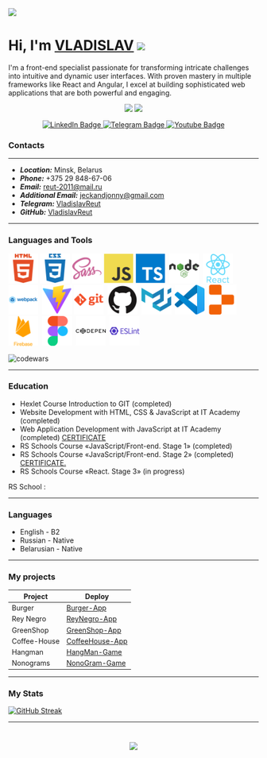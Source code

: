 <div id="header" align="left">
  <img src="https://media2.giphy.com/media/v1.Y2lkPTc5MGI3NjExcTRhMTFkZmNhdzhyd2xhdm4yeHJ5dzN4ZWE2NDQzY3hoM2lpM2k2MiZlcD12MV9pbnRlcm5hbF9naWZfYnlfaWQmY3Q9Zw/Rpl1sod1vCXK0L2SUN/giphy.webp" width="300"/>
</div>

<h1 align="left">Hi, I'm <a href="https://github.com/JeckJonnyQ" target="_blank">VLADISLAV</a>
<img src="https://github.com/blackcater/blackcater/raw/main/images/Hi.gif" height="32"/></h1>
<p align="left">I'm a front-end specialist passionate for transforming intricate challenges into intuitive and dynamic user interfaces. With proven mastery in multiple frameworks like React and Angular, I excel at building sophisticated web applications that are both powerful and engaging.</h3>

<p align='center'>
   <a href="https://github-readme-stats.vercel.app/api?username=JeckJonnyQ&show_icons=true&count_private=true">
       <img height=150 src="https://github-readme-stats.vercel.app/api?username=JeckJonnyQ&show_icons=true&theme=vision-friendly-dark&hide_border=true"/></a>
   <a href="https://github.com/JeckJonnyQ/github-readme-stats">
       <img height=150 src="https://github-readme-stats.vercel.app/api/top-langs/?username=JeckJonnyQ&layout=compact&theme=vision-friendly-dark&hide_border=true"/></a>
</p>

<div id="badges" align='center'>
  <a href="https://www.linkedin.com/in/vladislav-reut-466b48317/">
    <img src="https://img.shields.io/badge/LinkedIn-blue?style=for-the-badge&logo=linkedin&logoColor=white" alt="LinkedIn Badge"/>
  </a>
   <a href="https://t.me/JeckJonny">
    <img src="https://img.shields.io/badge/Telegram-blue?style=for-the-badge&logo=telegram&logoColor=white" alt="Telegram Badge"/>
  </a>
  <a href="https://studio.youtube.com/channel/UCvb3iS44wAKuefqgVa0ay_g/videos/upload?filter=%5B%5D&sort=%7B%22columnType%22%3A%22date%22%2C%22sortOrder%22%3A%22DESCENDING%22%7D">
    <img src="https://img.shields.io/badge/YouTube-red?style=for-the-badge&logo=youtube&logoColor=white" alt="Youtube Badge"/>
  </a>
</div>

### Contacts
---
* ***Location:*** Minsk, Belarus
* ***Phone:*** +375 29 848-67-06
* ***Email:*** reut-2011@mail.ru
* ***Additional Email:*** jeckandjonny@gmail.com
* ***Telegram:*** [VladislavReut](https://t.me/JeckJonny)
* ***GitHub:*** [VladislavReut](https://github.com/JeckJonnyQ)
---

### Languages and Tools

<div>
  <img src="https://github.com/devicons/devicon/blob/master/icons/html5/html5-plain-wordmark.svg" title="HTML5" **alt="HTML5" width="60" height="60"/>
  <img src="https://github.com/devicons/devicon/blob/master/icons/css3/css3-plain-wordmark.svg" title="CSS3" **alt="CSS3" width="60" height="60"/>
  <img src="https://github.com/devicons/devicon/blob/master/icons/sass/sass-original.svg" title="SASS" **alt="SASS" width="60" height="60"/>
  <img src="https://github.com/devicons/devicon/blob/master/icons/javascript/javascript-original.svg" title="JS" **alt="JS" width="60" height="60"/>
  <img src="https://github.com/devicons/devicon/blob/master/icons/typescript/typescript-original.svg" title="TS" **alt="TS" width="60" height="60"/>&nbsp;
  <img src="https://github.com/devicons/devicon/blob/master/icons/nodejs/nodejs-original-wordmark.svg" title="NodeJS" alt="NodeJS" width="60" height="60"/>&nbsp;
  <img src="https://github.com/devicons/devicon/blob/master/icons/react/react-original-wordmark.svg" title="REACT" alt="REACT" width="60" height="60"/>&nbsp;
  <img src="https://github.com/devicons/devicon/blob/master/icons/webpack/webpack-original-wordmark.svg" title="WEBPACK" alt="WEBPACK" width="60" height="60"/>&nbsp;
  <img src="https://github.com/devicons/devicon/blob/master/icons/vitejs/vitejs-original.svg" title="VITEJS" **alt="VITEJS" width="60" height="60"/>
  <img src="https://github.com/devicons/devicon/blob/master/icons/git/git-plain-wordmark.svg" title="GIT" **alt="GIT" width="60" height="60"/>&nbsp;
  <img src="https://github.com/devicons/devicon/blob/master/icons/github/github-original.svg" title="GITHUB" **alt="GITHUB" width="60" height="60"/>&nbsp;
  <img src="https://github.com/devicons/devicon/blob/master/icons/materialui/materialui-original.svg" title="MATUI" **alt="MATUI" width="60" height="60"/>&nbsp;
  <img src="https://github.com/devicons/devicon/blob/master/icons/vscode/vscode-original.svg" title="VSCODE" **alt="VSCODE" width="60" height="60"/>
  <img src="https://github.com/devicons/devicon/blob/master/icons/replit/replit-original.svg" title="REPLIT" **alt="REPLIT" width="60" height="60"/>&nbsp;
  <img src="https://github.com/devicons/devicon/blob/master/icons/firebase/firebase-plain-wordmark.svg" title="FIREBASE" alt="FIREBASE" width="60" height="60"/>&nbsp;
  <img src="https://github.com/devicons/devicon/blob/master/icons/figma/figma-original.svg" title="FIGMA" **alt="FIGMA" width="60" height="60"/>&nbsp;
  <img src="https://github.com/devicons/devicon/blob/master/icons/codepen/codepen-original-wordmark.svg" title="CODEPEN" **alt="CODEPEN" width="60" height="60"/>&nbsp;
  <img src="https://github.com/devicons/devicon/blob/master/icons/eslint/eslint-plain-wordmark.svg" title="ESLINT" **alt="ESLINT" width="60" height="60"/>&nbsp;
</div>

![codewars](https://www.codewars.com/users/VladislavReut/badges/large)

---
### Education

* Hexlet Course Introduction to GIT (completed)
* Website Development with HTML, CSS & JavaScript at IT Academy (completed)
* Web Application Development with JavaScript at IT Academy (completed) <a href="https://cloud.mail.ru/public/AH5m/eMhsSjZoD">CERTIFICATE<a/>
* RS Schools Course «JavaScript/Front-end. Stage 1» (completed)
* RS Schools Course «JavaScript/Front-end. Stage 2» (completed) <a href="https://app.rs.school/certificate/xc81cbjh">CERTIFICATE.</a>
* RS Schools Course «React. Stage 3» (in progress)

RS School :


  
---
### Languages

* English - B2
* Russian - Native
* Belarusian - Native

---
### My projects
| Project | Deploy |
|-------------|-------------|
| Burger | [Burger-App](https://jeckjonnyq.github.io/Burger-Landing/) |
| Rey Negro | [ReyNegro-App](https://jeckjonnyq.github.io/ReyNegro/) |
| GreenShop | [GreenShop-App](https://rsschool-greenshop-app.netlify.app/) |
| Coffee-House | [CoffeeHouse-App](https://rolling-scopes-school.github.io/jeckjonnyq-JSFE2023Q4/coffee-house/) |
| Hangman | [HangMan-Game](https://rolling-scopes-school.github.io/jeckjonnyq-JSFE2023Q4/hangman/) |
| Nonograms | [NonoGram-Game](https://rolling-scopes-school.github.io/jeckjonnyq-JSFE2023Q4/Nonograms/) |


---

### My Stats
[![GitHub Streak](https://github-readme-streak-stats.herokuapp.com?user=JeckJonnyQ&theme=dark&hide_border=true&date_format=j%20M%5B%20Y%5D&mode=weekly)](https://git.io/streak-stats)

---

<div align="center" style="margin: 40px 0">
   <a href="https://github.com/JeckJonnyQ/github-profile-views-counter">
       <img width="175px" src="https://komarev.com/ghpvc/?username=JeckJonnyQ&color=DE002D">
   </a>
</div>
